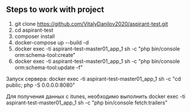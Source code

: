 ## Steps to work with project ##
1. git clone https://github.com/VitalyDanilov2020/aspirant-test.git
2. cd aspirant-test
3. composer install
4. docker-compose up --build -d
5. docker exec -ti aspirant-test-master01_app_1  sh -c "php bin/console orm:schema-tool:create"
6. docker exec -ti aspirant-test-master01_app_1  sh -c "php bin/console orm:schema-tool:update -f"

Запуск сервера:
 docker exec -ti aspirant-test-master01_app_1  sh -c "cd public; php -S 0.0.0.0:8080"

Для получения данных с itunes, необходимо выполнить 
 docker exec -ti aspirant-test-master01_app_1  sh -c "php bin/console fetch:trailers"
